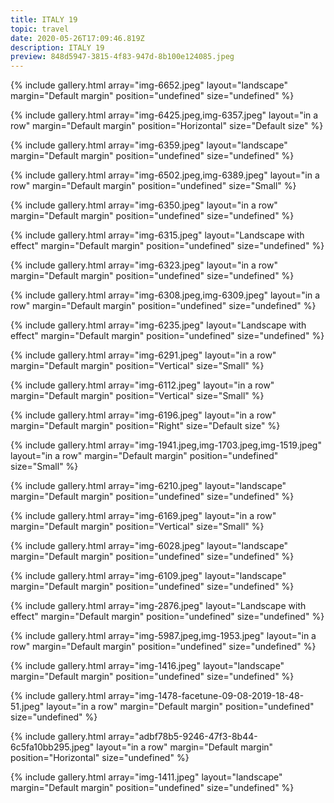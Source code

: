 ```yaml
---
title: ITALY 19
topic: travel
date: 2020-05-26T17:09:46.819Z
description: ITALY 19
preview: 848d5947-3815-4f83-947d-8b100e124085.jpeg
---
```

{% include gallery.html array="img-6652.jpeg" layout="landscape" margin="Default margin" position="undefined" size="undefined" %}

{% include gallery.html array="img-6425.jpeg,img-6357.jpeg" layout="in a row" margin="Default margin" position="Horizontal" size="Default size" %}

{% include gallery.html array="img-6359.jpeg" layout="landscape" margin="Default margin" position="undefined" size="undefined" %}

{% include gallery.html array="img-6502.jpeg,img-6389.jpeg" layout="in a row" margin="Default margin" position="undefined" size="Small" %}

{% include gallery.html array="img-6350.jpeg" layout="in a row" margin="Default margin" position="undefined" size="undefined" %}

{% include gallery.html array="img-6315.jpeg" layout="Landscape with effect" margin="Default margin" position="undefined" size="undefined" %}

{% include gallery.html array="img-6323.jpeg" layout="in a row" margin="Default margin" position="undefined" size="undefined" %}

{% include gallery.html array="img-6308.jpeg,img-6309.jpeg" layout="in a row" margin="Default margin" position="undefined" size="undefined" %}

{% include gallery.html array="img-6235.jpeg" layout="Landscape with effect" margin="Default margin" position="undefined" size="undefined" %}

{% include gallery.html array="img-6291.jpeg" layout="in a row" margin="Default margin" position="Vertical" size="Small" %}

{% include gallery.html array="img-6112.jpeg" layout="in a row" margin="Default margin" position="Vertical" size="Small" %}

{% include gallery.html array="img-6196.jpeg" layout="in a row" margin="Default margin" position="Right" size="Default size" %}

{% include gallery.html array="img-1941.jpeg,img-1703.jpeg,img-1519.jpeg" layout="in a row" margin="Default margin" position="undefined" size="Small" %}

{% include gallery.html array="img-6210.jpeg" layout="landscape" margin="Default margin" position="undefined" size="undefined" %}

{% include gallery.html array="img-6169.jpeg" layout="in a row" margin="Default margin" position="Vertical" size="Small" %}

{% include gallery.html array="img-6028.jpeg" layout="landscape" margin="Default margin" position="undefined" size="undefined" %}

{% include gallery.html array="img-6109.jpeg" layout="landscape" margin="Default margin" position="undefined" size="undefined" %}

{% include gallery.html array="img-2876.jpeg" layout="Landscape with effect" margin="Default margin" position="undefined" size="undefined" %}

{% include gallery.html array="img-5987.jpeg,img-1953.jpeg" layout="in a row" margin="Default margin" position="undefined" size="undefined" %}

{% include gallery.html array="img-1416.jpeg" layout="landscape" margin="Default margin" position="undefined" size="undefined" %}

{% include gallery.html array="img-1478-facetune-09-08-2019-18-48-51.jpeg" layout="in a row" margin="Default margin" position="undefined" size="undefined" %}

{% include gallery.html array="adbf78b5-9246-47f3-8b44-6c5fa10bb295.jpeg" layout="in a row" margin="Default margin" position="Horizontal" size="undefined" %}

{% include gallery.html array="img-1411.jpeg" layout="landscape" margin="Default margin" position="undefined" size="undefined" %}